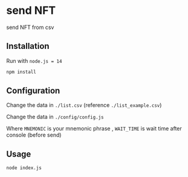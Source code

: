# send NFT

send NFT from csv

## Installation

Run with `node.js = 14`

```bash
npm install
```

## Configuration

Change the data in `./list.csv` (reference `./list_example.csv`)

Change the data in `./config/config.js`

Where `MNEMONIC` is your mnemonic phrase , `WAIT_TIME` is wait time after console (before send)

## Usage

```bash
node index.js
```